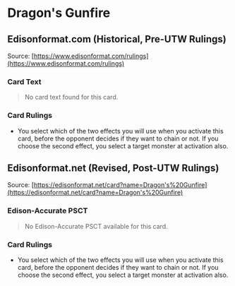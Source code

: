 # Dragon's Gunfire

## Edisonformat.com (Historical, Pre-UTW Rulings)

Source: [https://www.edisonformat.com/rulings](https://www.edisonformat.com/rulings)

### Card Text

> No card text found for this card.

### Card Rulings

*   You select which of the two effects you will use when you activate this card, before the opponent decides if they want to chain or not. If you choose the second effect, you select a target monster at activation also.

## Edisonformat.net (Revised, Post-UTW Rulings)

Source: [https://edisonformat.net/card?name=Dragon's%20Gunfire](https://edisonformat.net/card?name=Dragon's%20Gunfire)

### Edison-Accurate PSCT

> No Edison-Accurate PSCT available for this card.

### Card Rulings

*   You select which of the two effects you will use when you activate this card, before the opponent decides if they want to chain or not. If you choose the second effect, you select a target monster at activation also.
            